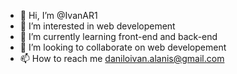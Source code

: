 - 👋 Hi, I’m @IvanAR1
- 👀 I’m interested in web developement
- 🌱 I’m currently learning front-end and back-end
- 💞️ I’m looking to collaborate on web developement
- 📫 How to reach me daniloivan.alanis@gmail.com

<!---
IvanAR1/IvanAR1 is a ✨ special ✨ repository because its `README.md` (this file) appears on your GitHub profile.
You can click the Preview link to take a look at your changes.
--->

